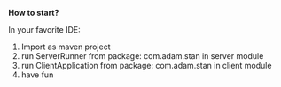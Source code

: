 <b> How to start? </b>

In your favorite IDE:
1. Import as maven project
2. run ServerRunner from package: com.adam.stan in server module
3. run ClientApplication from package: com.adam.stan in client module
4. have fun